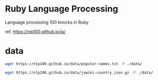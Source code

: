 # Ruby Language Processing
Language processing 100 knocks in Ruby

ref. https://nlp100.github.io/ja/

# data
```sh
wget https://nlp100.github.io/data/popular-names.txt -P ./data/
```

```sh
wget https://nlp100.github.io/data/jawiki-country.json.gz -P ./data/
```